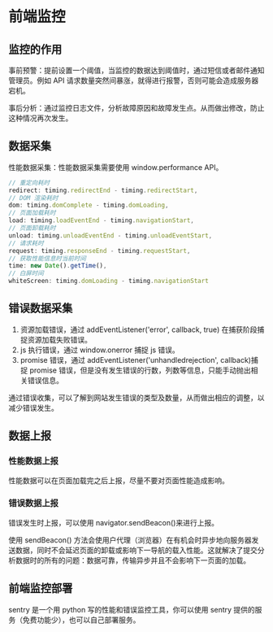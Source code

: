 # 前端监控

## 监控的作用
事前预警：提前设置一个阈值，当监控的数据达到阈值时，通过短信或者邮件通知管理员。例如 API 请求数量突然间暴涨，就得进行报警，否则可能会造成服务器宕机。

事后分析：通过监控日志文件，分析故障原因和故障发生点。从而做出修改，防止这种情况再次发生。

## 数据采集
性能数据采集：性能数据采集需要使用 window.performance API。

```js
// 重定向耗时
redirect: timing.redirectEnd - timing.redirectStart,
// DOM 渲染耗时
dom: timing.domComplete - timing.domLoading,
// 页面加载耗时
load: timing.loadEventEnd - timing.navigationStart,
// 页面卸载耗时
unload: timing.unloadEventEnd - timing.unloadEventStart,
// 请求耗时
request: timing.responseEnd - timing.requestStart,
// 获取性能信息时当前时间
time: new Date().getTime(),
// 白屏时间
whiteScreen: timing.domLoading - timing.navigationStart
```

## 错误数据采集

1. 资源加载错误，通过 addEventListener('error', callback, true) 在捕获阶段捕捉资源加载失败错误。
2. js 执行错误，通过 window.onerror 捕捉 js 错误。
3. promise 错误，通过 addEventListener('unhandledrejection', callback)捕捉 promise 错误，但是没有发生错误的行数，列数等信息，只能手动抛出相关错误信息。

通过错误收集，可以了解到网站发生错误的类型及数量，从而做出相应的调整，以减少错误发生。

## 数据上报

### 性能数据上报
性能数据可以在页面加载完之后上报，尽量不要对页面性能造成影响。

### 错误数据上报
错误发生时上报，可以使用 navigator.sendBeacon()来进行上报。

使用 sendBeacon() 方法会使用户代理（浏览器）在有机会时异步地向服务器发送数据，同时不会延迟页面的卸载或影响下一导航的载入性能。这就解决了提交分析数据时的所有的问题：数据可靠，传输异步并且不会影响下一页面的加载。

## 前端监控部署
sentry 是一个用 python 写的性能和错误监控工具，你可以使用 sentry 提供的服务（免费功能少），也可以自己部署服务。